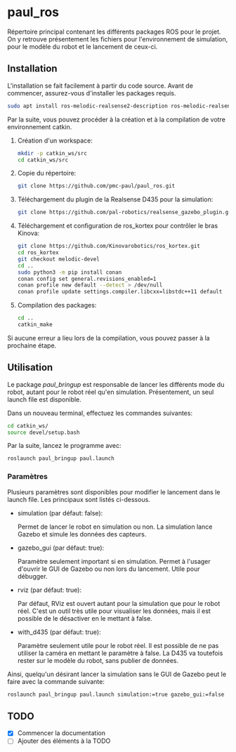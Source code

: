 # paul_ros

Répertoire principal contenant les différents packages ROS pour le projet. On y retrouve présentement les fichiers pour l'environnement de simulation, pour le modèle du robot et le lancement de ceux-ci.

## Installation

L'installation se fait facilement à partir du code source. Avant de commencer, assurez-vous d'installer les packages requis.

```bash
sudo apt install ros-melodic-realsense2-description ros-melodic-realsense2-camera ros-melodic-rtabmap-ros ros-melodic-move-base
```

Par la suite, vous pouvez procéder à la création et à la compilation de votre environnement catkin.

1. Création d'un workspace:

    ```bash
    mkdir -p catkin_ws/src
    cd catkin_ws/src
    ```

2. Copie du répertoire:

    ```bash
    git clone https://github.com/pmc-paul/paul_ros.git
    ```

3. Téléchargement du plugin de la Realsense D435 pour la simulation:

    ```bash
    git clone https://github.com/pal-robotics/realsense_gazebo_plugin.git
    ```

4. Téléchargement et configuration de ros_kortex pour contrôler le bras Kinova:

    ```bash
    git clone https://github.com/Kinovarobotics/ros_kortex.git
    cd ros_kortex
    git checkout melodic-devel
    cd ..
    sudo python3 -m pip install conan
    conan config set general.revisions_enabled=1
    conan profile new default --detect > /dev/null
    conan profile update settings.compiler.libcxx=libstdc++11 default
    ```

5. Compilation des packages:

    ```bash
    cd ..
    catkin_make
    ```

Si aucune erreur a lieu lors de la compilation, vous pouvez passer à la prochaine étape.

## Utilisation

Le package *paul_bringup* est responsable de lancer les différents mode du robot, autant pour le robot réel qu'en simulation. Présentement, un seul launch file est disponible. 

Dans un nouveau terminal, effectuez les commandes suivantes:

```bash
cd catkin_ws/
source devel/setup.bash
```

Par la suite, lancez le programme avec:

```bash
roslaunch paul_bringup paul.launch
```

### Paramètres

Plusieurs paramètres sont disponibles pour modifier le lancement dans le launch file. Les principaux sont listés ci-dessous.

- simulation (par défaut: false): 

    Permet de lancer le robot en simulation ou non. La simulation lance Gazebo et simule les données des capteurs.

- gazebo_gui (par défaut: true): 

    Paramètre seulement important si en simulation. Permet à l'usager d'ouvrir le GUI de Gazebo ou non lors du lancement. Utile pour débugger.

- rviz (par défaut: true): 

    Par défaut, RViz est ouvert autant pour la simulation que pour le robot réel. C'est un outil très utile pour visualiser les données, mais il est possible de le désactiver en le mettant à false.

- with_d435 (par défaut: true): 

    Paramètre seulement utile pour le robot réel. Il est possible de ne pas utiliser la caméra en mettant le paramètre à false. La D435 va toutefois rester sur le modèle du robot, sans publier de données.

Ainsi, quelqu'un désirant lancer la simulation sans le GUI de Gazebo peut le faire avec la commande suivante:

```bash
roslaunch paul_bringup paul.launch simulation:=true gazebo_gui:=false
```

## TODO

- [x] Commencer la documentation
- [ ] Ajouter des éléments à la TODO